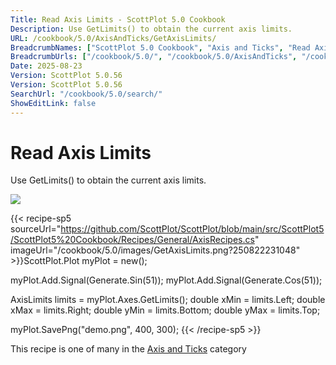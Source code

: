 ```yaml
---
Title: Read Axis Limits - ScottPlot 5.0 Cookbook
Description: Use GetLimits() to obtain the current axis limits.
URL: /cookbook/5.0/AxisAndTicks/GetAxisLimits/
BreadcrumbNames: ["ScottPlot 5.0 Cookbook", "Axis and Ticks", "Read Axis Limits"]
BreadcrumbUrls: ["/cookbook/5.0/", "/cookbook/5.0/AxisAndTicks", "/cookbook/5.0/AxisAndTicks/GetAxisLimits"]
Date: 2025-08-23
Version: ScottPlot 5.0.56
Version: ScottPlot 5.0.56
SearchUrl: "/cookbook/5.0/search/"
ShowEditLink: false
---
```



<div class='d-flex align-items-center mt-5'>
<h1 class='me-2 text-dark my-0 border-0'>Read Axis Limits</h1>
</div>

Use GetLimits() to obtain the current axis limits.

[![](/cookbook/5.0/images/GetAxisLimits.png?250822231048)](/cookbook/5.0/images/GetAxisLimits.png?250822231048)

{{< recipe-sp5 sourceUrl="https://github.com/ScottPlot/ScottPlot/blob/main/src/ScottPlot5/ScottPlot5%20Cookbook/Recipes/General/AxisRecipes.cs" imageUrl="/cookbook/5.0/images/GetAxisLimits.png?250822231048" >}}ScottPlot.Plot myPlot = new();

myPlot.Add.Signal(Generate.Sin(51));
myPlot.Add.Signal(Generate.Cos(51));

AxisLimits limits = myPlot.Axes.GetLimits();
double xMin = limits.Left;
double xMax = limits.Right;
double yMin = limits.Bottom;
double yMax = limits.Top;

myPlot.SavePng("demo.png", 400, 300);
{{< /recipe-sp5 >}}

<div class='my-5 text-center'>This recipe is one of many in the <a href='/cookbook/5.0/AxisAndTicks'>Axis and Ticks</a> category</div>


